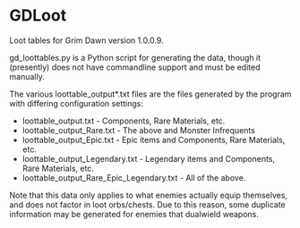# GDLoot

Loot tables for Grim Dawn version 1.0.0.9.

gd_loottables.py is a Python script for generating the data, though it (presently) does not have commandline support and must be edited manually.

The various loottable_output\*.txt files are the files generated by the program with differing configuration settings:

* loottable_output.txt - Components, Rare Materials, etc.
* loottable_output_Rare.txt - The above and Monster Infrequents
* loottable_output_Epic.txt - Epic items and Components, Rare Materials, etc.
* loottable_output_Legendary.txt - Legendary items and Components, Rare Materials, etc.
* loottable_output_Rare_Epic_Legendary.txt - All of the above.

Note that this data only applies to what enemies actually equip themselves, and does not factor in loot orbs/chests. Due to this reason, some duplicate information may be generated for enemies that dualwield weapons.
